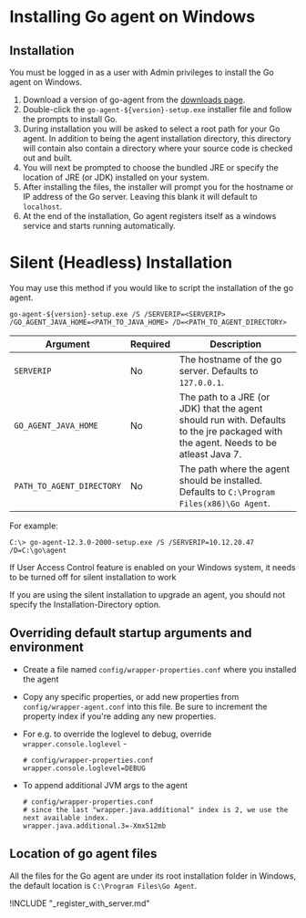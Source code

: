 # Installing Go agent on Windows

<!-- toc -->

## Installation

You must be logged in as a user with Admin privileges to install the Go agent on Windows.

1.  Download a version of go-agent from the [downloads page](http://www.go.cd/download/).
2.  Double-click the `go-agent-${version}-setup.exe` installer file and follow the prompts to install Go.
3.  During installation you will be asked to select a root path for your Go agent. In addition to being the agent installation directory, this directory will contain also contain a directory where your source code is checked out and built.
4.  You will next be prompted to choose the bundled JRE or specify the location of JRE (or JDK) installed on your system.
5.  After installing the files, the installer will prompt you for the hostname or IP address of the Go server. Leaving this blank it will default to `localhost`.
6.  At the end of the installation, Go agent registers itself as a windows service and starts running automatically.

# Silent (Headless) Installation

You may use this method if you would like to script the installation of the go agent.

```
go-agent-${version}-setup.exe /S /SERVERIP=<SERVERIP> /GO_AGENT_JAVA_HOME=<PATH_TO_JAVA_HOME> /D=<PATH_TO_AGENT_DIRECTORY>
```

|Argument                       |Required|Description                                                                                                                         |
|-------------------------------|--------|------------------------------------------------------------------------------------------------------------------------------------|
|`SERVERIP`                 | No     | The hostname of the go server. Defaults to `127.0.0.1`.                                                                        |
|`GO_AGENT_JAVA_HOME`       | No     | The path to a JRE (or JDK) that the agent should run with. Defaults to the jre packaged with the agent. Needs to be atleast Java 7.|
|`PATH_TO_AGENT_DIRECTORY`  | No     | The path where the agent should be installed. Defaults to `C:\Program Files(x86)\Go Agent`.                                    |

For example:
```
C:\> go-agent-12.3.0-2000-setup.exe /S /SERVERIP=10.12.20.47 /D=C:\go\agent
```

If User Access Control feature is enabled on your Windows system, it needs to be turned off for silent installation to work

If you are using the silent installation to upgrade an agent, you should not specify the Installation-Directory option.

## Overriding default startup arguments and environment

-   Create a file named `config/wrapper-properties.conf` where you installed the agent
-   Copy any specific properties, or add new properties from `config/wrapper-agent.conf` into this file. Be sure to increment the property index if you're adding any new properties.
-   For e.g. to override the loglevel to debug, override `wrapper.console.loglevel` -  

    ```
    # config/wrapper-properties.conf
    wrapper.console.loglevel=DEBUG
    ```
-   To append additional JVM args to the agent  

    ```
    # config/wrapper-properties.conf
    # since the last "wrapper.java.additional" index is 2, we use the next available index.
    wrapper.java.additional.3=-Xmx512mb
    ```

## Location of go agent files

All the files for the Go agent are under its root installation folder in Windows, the default location is `C:\Program Files\Go Agent`.

!INCLUDE "_register_with_server.md"
